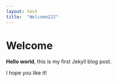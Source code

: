```yaml
---
layout: test
title:  "Welcome222"
---
```



# Welcome

**Hello world**, this is my first Jekyll blog post.

I hope you like it!